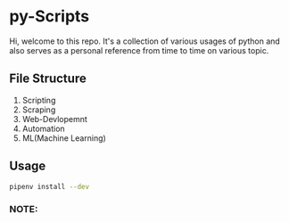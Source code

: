 # py-Scripts

Hi, welcome to this repo. It's a collection of various usages of python and also serves as a personal reference from time to time on various topic.

## File Structure

1. Scripting
2. Scraping
3. Web-Devlopemnt
4. Automation
5. ML(Machine Learning)

## Usage

```sh
pipenv install --dev
```

### **NOTE:**